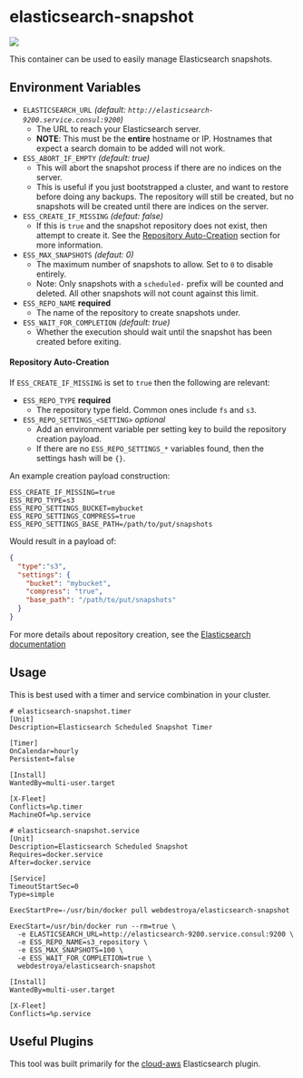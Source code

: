 
# elasticsearch-snapshot

[![](https://badge.imagelayers.io/webdestroya/elasticsearch-snapshot:latest.svg)](https://imagelayers.io/?images=webdestroya/elasticsearch-snapshot:latest 'Get your own badge on imagelayers.io')

This container can be used to easily manage Elasticsearch snapshots.

## Environment Variables

* `ELASTICSEARCH_URL` *(default: `http://elasticsearch-9200.service.consul:9200`)*
  * The URL to reach your Elasticsearch server.
  * **NOTE**: This must be the **entire** hostname or IP. Hostnames that expect a search domain to be added will not work.
* `ESS_ABORT_IF_EMPTY` *(default: true)*
  * This will abort the snapshot process if there are no indices on the server.
  * This is useful if you just bootstrapped a cluster, and want to restore before doing any backups. The repository will still be created, but no snapshots will be created until there are indices on the server.
* `ESS_CREATE_IF_MISSING` *(defaut: false)*
  * If this is `true` and the snapshot repository does not exist, then attempt to create it. See the [Repository Auto-Creation](#repository-auto-creation) section for more information.
* `ESS_MAX_SNAPSHOTS` *(defaut: 0)*
  * The maximum number of snapshots to allow. Set to `0` to disable entirely.
  * Note: Only snapshots with a `scheduled-` prefix will be counted and deleted. All other snapshots will not count against this limit.
* `ESS_REPO_NAME` **required**
  * The name of the repository to create snapshots under.
* `ESS_WAIT_FOR_COMPLETION` *(default: true)*
  * Whether the execution should wait until the snapshot has been created before exiting.


#### Repository Auto-Creation

If `ESS_CREATE_IF_MISSING` is set to `true` then the following are relevant:

* `ESS_REPO_TYPE` **required**
  * The repository type field. Common ones include `fs` and `s3`.
* `ESS_REPO_SETTINGS_<SETTING>` *optional*
  * Add an environment variable per setting key to build the repository creation payload.
  * If there are no `ESS_REPO_SETTINGS_*` variables found, then the settings hash will be `{}`.

An example creation payload construction:

```text
ESS_CREATE_IF_MISSING=true
ESS_REPO_TYPE=s3
ESS_REPO_SETTINGS_BUCKET=mybucket
ESS_REPO_SETTINGS_COMPRESS=true
ESS_REPO_SETTINGS_BASE_PATH=/path/to/put/snapshots
```

Would result in a payload of:

```json
{
  "type":"s3",
  "settings": {
    "bucket": "mybucket",
    "compress": "true",
    "base_path": "/path/to/put/snapshots"
  }
}
```

For more details about repository creation, see the [Elasticsearch documentation](https://www.elastic.co/guide/en/elasticsearch/reference/1.6/modules-snapshots.html#_repositories)

## Usage
This is best used with a timer and service combination in your cluster.

```
# elasticsearch-snapshot.timer
[Unit]
Description=Elasticsearch Scheduled Snapshot Timer

[Timer]
OnCalendar=hourly
Persistent=false

[Install]
WantedBy=multi-user.target

[X-Fleet]
Conflicts=%p.timer
MachineOf=%p.service
```

```
# elasticsearch-snapshot.service
[Unit]
Description=Elasticsearch Scheduled Snapshot
Requires=docker.service
After=docker.service

[Service]
TimeoutStartSec=0
Type=simple

ExecStartPre=-/usr/bin/docker pull webdestroya/elasticsearch-snapshot

ExecStart=/usr/bin/docker run --rm=true \
  -e ELASTICSEARCH_URL=http://elasticsearch-9200.service.consul:9200 \
  -e ESS_REPO_NAME=s3_repository \
  -e ESS_MAX_SNAPSHOTS=100 \
  -e ESS_WAIT_FOR_COMPLETION=true \
  webdestroya/elasticsearch-snapshot

[Install]
WantedBy=multi-user.target

[X-Fleet]
Conflicts=%p.service
```

## Useful Plugins
This tool was built primarily for the [cloud-aws](https://github.com/elastic/elasticsearch-cloud-aws) Elasticsearch plugin.
